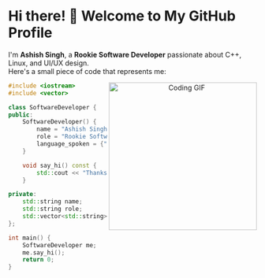 # Hi there! 👋 Welcome to My GitHub Profile

I'm **Ashish Singh**, a **Rookie Software Developer** passionate about C++, Linux, and UI/UX design.  
Here's a small piece of code that represents me:

<div align="center">
  <img src="https://s4.ezgif.com/tmp/ezgif-4ce946cf50b0c6.gif" width="300" alt="Coding GIF" align="right"/>
</div>

```cpp
#include <iostream>
#include <vector>

class SoftwareDeveloper {
public:
    SoftwareDeveloper() {
        name = "Ashish Singh";
        role = "Rookie Software Developer";
        language_spoken = {"Hindi", "English"};
    }

    void say_hi() const {
        std::cout << "Thanks for dropping by, hope you find some of my work interesting." << std::endl;
    }

private:
    std::string name;
    std::string role;
    std::vector<std::string> language_spoken;
};

int main() {
    SoftwareDeveloper me;
    me.say_hi();
    return 0;
}
